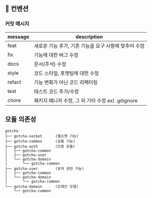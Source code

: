 ## 📌 컨벤션 


### 커밋 메시지

| message | description |
| --- | --- |
| feat | 새로운 기능 추가, 기존 기능을 요구 사항에 맞추어 수정 |
| fix | 기능에 대한 버그 수정 |
| docs | 문서(주석) 수정 |
| style | 코드 스타일, 포맷팅에 대한 수정 |
| refact | 기능 변화가 아닌 코드 리팩터링 |
| test | 테스트 코드 추가/수정 |
| chore | 패키지 매니저 수정, 그 외 기타 수정 ex) .gitignore |


## 모듈 의존성
```
gotcha
├── gotcha-socket      (웹소켓 기능)
├── gotcha-common      (공통 기능)
├── gotcha-auth        (인증 모듈)
│   ├── gotcha-common
│   ├── gotcha-user
│   └── gotcha-domain
│       └── gotcha-common
├── gotcha-user        (유저 관련 기능)
│   ├── gotcha-common
│   └── gotcha-domain
│       └── gotcha-common
└── gotcha-domain      (도메인 모델)
    └── gotcha-common
```

